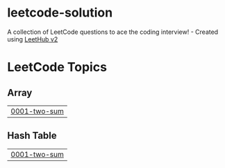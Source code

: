 # leetcode-solution
A collection of LeetCode questions to ace the coding interview! - Created using [LeetHub v2](https://github.com/arunbhardwaj/LeetHub-2.0)

<!---LeetCode Topics Start-->
# LeetCode Topics
## Array
|  |
| ------- |
| [0001-two-sum](https://github.com/AbdallahMOhameddd/leetcode-solution/tree/master/0001-two-sum) |
## Hash Table
|  |
| ------- |
| [0001-two-sum](https://github.com/AbdallahMOhameddd/leetcode-solution/tree/master/0001-two-sum) |
<!---LeetCode Topics End-->